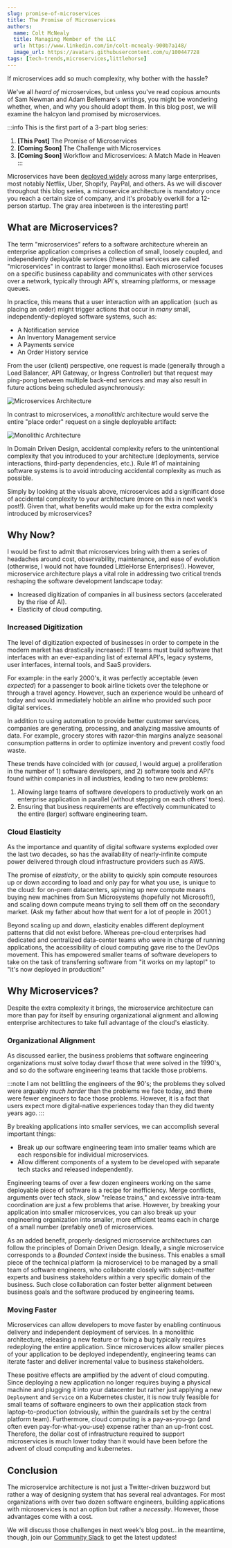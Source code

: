 ```yaml
---
slug: promise-of-microservices
title: The Promise of Microservices
authors:
  name: Colt McNealy
  title: Managing Member of the LLC
  url: https://www.linkedin.com/in/colt-mcnealy-900b7a148/
  image_url: https://avatars.githubusercontent.com/u/100447728
tags: [tech-trends,microservices,littlehorse]
---
```


<!-- ---
Benefits of Microservices
- Different dev teams can work independently in parallel
- Bounded Contexts can theoretically ensure that smaller teams
- Faster deployment and iteration
- Take advantage of cloud native systems -->

If microservices add so much complexity, why bother with the hassle? <!-- truncate -->

We've all _heard of_ microservices, but unless you've read copious amounts of Sam Newman and Adam Bellemare's writings, you might be wondering whether, when, and why you should adopt them. In this blog post, we will examine the halcyon land promised by microservices.

:::info
This is the first part of a 3-part blog series:

1. **[This Post]** The Promise of Microservices
2. **[Coming Soon]** The Challenge with Microservices
3. **[Coming Soon]** Workflow and Microservices: A Match Made in Heaven
:::

Microservices have been [deployed widely](https://www.simform.com/blog/microservices-examples/) across many large enterprises, most notably Netflix, Uber, Shopify, PayPal, and others. As we will discover throughout this blog series, a microservice architecture is mandatory once you reach a certain size of company, and it's probably overkill for a 12-person startup. The gray area inbetween is the interesting part!

## What are Microservices?

The term "microservices" refers to a software architecture wherein an enterprise application comprises a collection of small, loosely coupled, and independently deployable services (these small services are called "microservices" in contrast to larger monoliths). Each microservice focuses on a specific business capability and communicates with other services over a network, typically through API's, streaming platforms, or message queues.

In practice, this means that a user interaction with an application (such as placing an order) might trigger actions that occur in _many_ small, independently-deployed software systems, such as:

* A Notification service
* An Inventory Management service
* A Payments service
* An Order History service

From the user (client) perspective, one request is made (generally through a Load Balancer, API Gateway, or Ingress Controller) but that request may ping-pong between multiple back-end services and may also result in future actions being scheduled asynchronously:

![Microservices Architecture](./2024-08-22-microservices-arch.png)

In contrast to microservices, a _monolithic_ architecture would serve the entire "place order" request on a single deployable artifact:

![Monolithic Architecture](./2024-08-22-monolith-arch.png)

In Domain Driven Design, accidental complexity refers to the unintentional complexity that you introduced to your architecture (deployments, service interactions, third-party dependencies, etc.). Rule #1 of maintaining software systems is to avoid introducing accidental complexity as much as possible.

Simply by looking at the visuals above, microservices add a significant dose of accidental complexity to your architecture (more on this in next week's post!). Given that, what benefits would make up for the extra complexity introduced by microservices?

## Why Now?

I would be first to admit that microservices bring with them a series of headaches around cost, observability, maintenance, and ease of evolution (otherwise, I would not have founded LittleHorse Enterprises!). However, microservice architecture plays a vital role in addressing two critical trends reshaping the software development landscape today:

* Increased digitization of companies in all business sectors (accelerated by the rise of AI).
* Elasticity of cloud computing.

### Increased Digitization

The level of digitization expected of businesses in order to compete in the modern market has drastically increased: IT teams must build software that interfaces with an ever-expanding list of external API's, legacy systems, user interfaces, internal tools, and SaaS providers.

For example: in the early 2000's, it was perfectly acceptable (even _expected_) for a passenger to book airline tickets over the telephone or through a travel agency. However, such an experience would be unheard of today and would immediately hobble an airline who provided such poor digital services.

In addition to using automation to provide better customer services, companies are generating, processing, and analyzing massive amounts of data. For example, grocery stores with razor-thin margins analyze seasonal consumption patterns in order to optimize inventory and prevent costly food waste.

These trends have coincided with (or _caused_, I would argue) a proliferation in the number of 1) software developers, and 2) software tools and API's found within companies in all industries, leading to two new problems:

1. Allowing large teams of software developers to productively work on an enterprise application in parallel (without stepping on each others' toes).
2. Ensuring that business requirements are effectively communicated to the entire (larger) software engineering team.

### Cloud Elasticity

As the importance and quantity of digital software systems exploded over the last two decades, so has the availability of nearly-infinite compute power delivered through cloud infrastructure providers such as AWS.

The promise of _elasticity_, or the ability to quickly spin compute resources up or down according to load and only pay for what you use, is unique to the cloud: for on-prem datacenters, spinning up new compute means buying new machines from Sun Microsystems (hopefully not Microsoft!), and scaling down compute means trying to sell them off on the secondary market. (Ask my father about how that went for a lot of people in 2001.)

Beyond scaling up and down, elasticity enables different deployment patterns that did not exist before. Whereas pre-cloud enterprises had dedicated and centralized data-center teams who were in charge of running applications, the accessibility of cloud computing gave rise to the DevOps movement. This has empowered smaller teams of software developers to take on the task of transferring software from "it works on my laptop!" to "it's now deployed in production!"

## Why Microservices?

Despite the extra complexity it brings, the microservice architecture can more than pay for itself by ensuring organizational alignment and allowing enterprise architectures to take full advantage of the cloud's elasticity.

### Organizational Alignment

As discussed earlier, the business problems that software engineering organizations must solve today dwarf those that were solved in the 1990's, and so do the software engineering teams that tackle those problems.

:::note
I am not belittling the engineers of the 90's; the problems they solved were arguably _much harder_ than the problems we face today, and there were fewer engineers to face those problems. However, it is a fact that users expect more digital-native experiences today than they did twenty years ago.
:::

By breaking applications into smaller services, we can accomplish several important things:
* Break up our software engineering team into smaller teams which are each responsible for individual microservices.
* Allow different components of a system to be developed with separate tech stacks and released independently.

Engineering teams of over a few dozen engineers working on the same deployable piece of software is a recipe for inefficiency. Merge conflicts, arguments over tech stack, slow "release trains," and excessive intra-team coordination are just a few problems that arise. However, by breaking your application into smaller microservices, you can also break up your engineering organization into smaller, more efficient teams each in charge of a small number (prefably one!) of microservices.

As an added benefit, properly-designed microservice architectures can follow the principles of Domain Driven Design. Ideally, a single microservice corresponds to a _Bounded Context_ inside the business. This enables a small piece of the technical platform (a microservice) to be managed by a small team of software engineers, who collaborate closely with subject-matter experts and business stakeholders within a very specific domain of the business. Such close collaboration can foster better alignment between business goals and the software produced by engineering teams.

### Moving Faster

Microservices can allow developers to move faster by enabling continuous delivery and independent deployment of services. In a monolithic architecture, releasing a new feature or fixing a bug typically requires redeploying the entire application. Since microservices allow smaller pieces of your application to be deployed independently, engineering teams can iterate faster and deliver incremental value to business stakeholders.

These positive effects are amplified by the advent of cloud computing. Since deploying a new application no longer requires buying a physical machine and plugging it into your datacenter but rather just applying a new `Deployment` and `Service` on a Kubernetes cluster, it is now truly feasible for small teams of software engineers to own their application stack from laptop-to-production (obviously, within the guardrails set by the central platform team). Furthermore, cloud computing is a pay-as-you-go (and often even pay-for-what-you-use) expense rather than an up-front cost. Therefore, the dollar cost of infrastructure required to support microservices is much lower today than it would have been before the advent of cloud computing and kubernetes.

## Conclusion

The microservice architecture is not just a Twitter-driven buzzword but rather a way of designing system that has several real advantages. For most organizations with over two dozen software engineers, building applications with microservices is not an option but rather a _necessity_. However, those advantages come with a cost.

We will discuss those challenges in next week's blog post...in the meantime, though, join our [Community Slack](https://launchpass.com/littlehorsecommunity) to get the latest updates!
